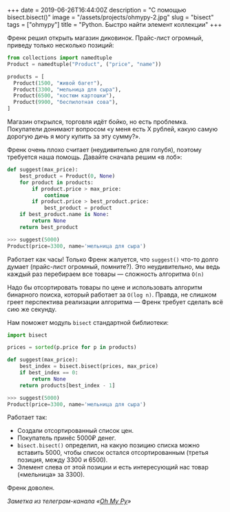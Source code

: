 +++
date = 2019-06-26T16:44:00Z
description = "С помощью bisect.bisect()"
image = "/assets/projects/ohmypy-2.jpg"
slug = "bisect"
tags = ["ohmypy"]
title = "Python. Быстро найти элемент коллекции"
+++

Френк решил открыть магазин диковинок. Прайс-лист огромный, приведу только несколько позиций:

```python
from collections import namedtuple
Product = namedtuple("Product", ("price", "name"))

products = [
  Product(1500, "живой багет"),
  Product(3300, "мельница для сыра"),
  Product(6500, "костюм картошки"),
  Product(9900, "беспилотная сова"),
]
```

Магазин открылся, торговля идёт бойко, но есть проблемка. Покупатели донимают вопросом «у меня есть X рублей, какую самую дорогую дичь я могу купить за эту сумму?».

Френк очень плохо считает (неудивительно для голубя), поэтому требуется наша помощь. Давайте сначала решим «в лоб»:

```python
def suggest(max_price):
    best_product = Product(0, None)
    for product in products:
        if product.price > max_price:
            continue
        if product.price > best_product.price:
            best_product = product
    if best_product.name is None:
        return None
    return best_product

>>> suggest(5000)
Product(price=3300, name='мельница для сыра')
```

Работает как часы! Только Френк жалуется, что `suggest()` что-то долго думает (прайс-лист огромный, помните?). Это неудивительно, мы ведь каждый раз перебираем все товары — сложность алгоритма `O(n)`

Надо бы отсортировать товары по цене и использовать алгоритм бинарного поиска, который работает за `O(log n)`. Правда, не слишком греет перспектива реализации алгоритма — Френк требует сделать всё сию же секунду.

Нам поможет модуль `bisect` стандартной библиотеки:

```python
import bisect

prices = sorted(p.price for p in products)

def suggest(max_price):
    best_index = bisect.bisect(prices, max_price)
    if best_index == 0:
        return None
    return products[best_index - 1]

>>> suggest(5000)
Product(price=3300, name='мельница для сыра')
```

Работает так:

- Создали отсортированный список цен.
- Покупатель принёс 5000₽ денег.
- `bisect.bisect()` определил, на какую позицию списка можно вставить 5000, чтобы список остался отсортированным (третья позиция, между 3300 и 6500).
- Элемент слева от этой позиции и есть интересующий нас товар («мельница» за 3300).

Френк доволен.

<div class="row">
<div class="col-xs-12 col-sm-10 col-md-8"><p><em>Заметка из телеграм-канала <span class="nowrap"><i class="fas fa-kiwi-bird"></i> «<a href="http://ohmypy.ru">Oh My Py</a>»</span></em></p></div>
</div>

